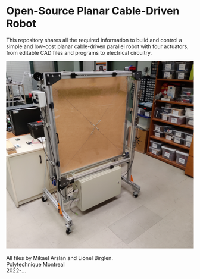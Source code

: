 # Open-Source Planar Cable-Driven Robot

This repository shares all the required information to build and control a simple and low-cost planar cable-driven parallel robot with four actuators, from editable CAD files and programs to electrical circuitry.

![Cable Robot](CableRobotFinalVersion.jpg?raw=true "Title")

All files by Mikael Arslan and Lionel Birglen.  <br />
Polytechnique Montreal<br />
2022-...
